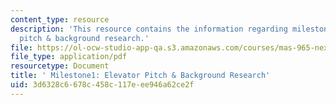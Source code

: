 ```yaml
---
content_type: resource
description: 'This resource contains the information regarding milestone1: elevator
  pitch & background research.'
file: https://ol-ocw-studio-app-qa.s3.amazonaws.com/courses/mas-965-nextlab-i-designing-mobile-technologies-for-the-next-billion-users-fall-2008/3d6328c6678c458c117eee946a62ce2f_MITMAS_965F08_moca_m1.pdf
file_type: application/pdf
resourcetype: Document
title: ' Milestone1: Elevator Pitch & Background Research'
uid: 3d6328c6-678c-458c-117e-ee946a62ce2f
---
```

